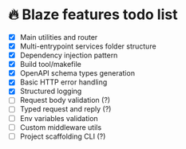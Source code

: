 # 🔥 Blaze features todo list

- [x] Main utilities and router
- [x] Multi-entrypoint services folder structure
- [x] Dependency injection pattern
- [x] Build tool/makefile
- [x] OpenAPI schema types generation
- [x] Basic HTTP error handling
- [x] Structured logging
- [ ] Request body validation (?)
- [ ] Typed request and reply (?)
- [ ] Env variables validation
- [ ] Custom middleware utils
- [ ] Project scaffolding CLI (?)
